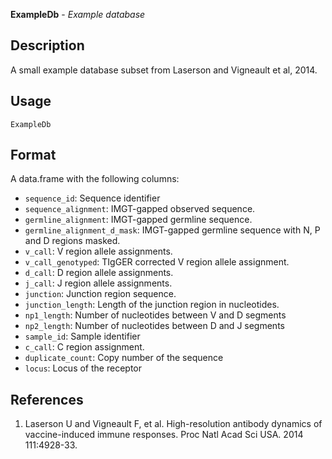 **ExampleDb** - *Example database*

Description
--------------------

A small example database subset from Laserson and Vigneault et al, 2014.


Usage
--------------------
```
ExampleDb
```




Format
-------------------

A data.frame with the following columns:

+ `sequence_id`:                Sequence identifier
+ `sequence_alignment`:         IMGT-gapped observed sequence.
+ `germline_alignment`:         IMGT-gapped germline sequence.
+ `germline_alignment_d_mask`:  IMGT-gapped germline sequence with N, P and
D regions masked.
+ `v_call`:                     V region allele assignments.
+ `v_call_genotyped`:           TIgGER corrected V region allele assignment.
+ `d_call`:                     D region allele assignments.
+ `j_call`:                     J region allele assignments.
+ `junction`:                   Junction region sequence.
+ `junction_length`:            Length of the junction region in nucleotides.
+ `np1_length`:                 Number of nucleotides between V and D segments
+ `np2_length`:                 Number of nucleotides between D and J segments
+ `sample_id`:                  Sample identifier
+ `c_call`:                     C region assignment.
+ `duplicate_count`:            Copy number of the sequence
+ `locus`:                      Locus of the receptor



References
-------------------


1. Laserson U and Vigneault F, et al. High-resolution antibody dynamics of
vaccine-induced immune responses.
Proc Natl Acad Sci USA. 2014 111:4928-33.










